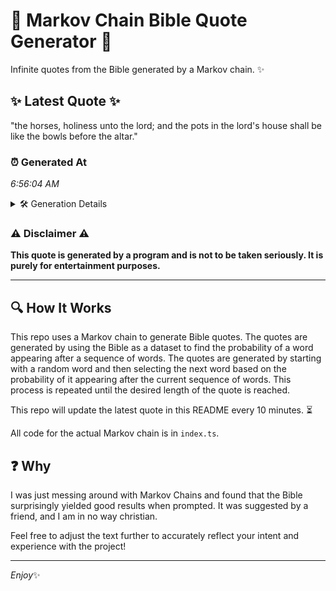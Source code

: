 # 📖 Markov Chain Bible Quote Generator 📖

Infinite quotes from the Bible generated by a Markov chain. ✨

## ✨ Latest Quote ✨
"the horses, holiness unto the lord; and the pots in the lord's house shall be like the bowls before the altar."

### ⏰ Generated At
*6:56:04 AM*

<details>
    <summary>🛠️ Generation Details</summary>
    <p>
        <strong>🌱 Seed:</strong> the<br>
        <strong>🔄 Iterations:</strong> 20<br>
        <strong>📜 Context History:</strong><br>[ the ]: horses,<br>[ the, horses, ]: holiness<br>[ the, horses,, holiness ]: unto<br>[ the, horses,, holiness, unto ]: the<br>[ the, horses,, holiness, unto, the ]: lord;<br>[ the, horses,, holiness, unto, the, lord; ]: and<br>[ horses,, holiness, unto, the, lord;, and ]: the<br>[ holiness, unto, the, lord;, and, the ]: pots<br>[ unto, the, lord;, and, the, pots ]: in<br>[ the, lord;, and, the, pots, in ]: the<br>[ lord;, and, the, pots, in, the ]: lord's<br>[ and, the, pots, in, the, lord's ]: house<br>[ the, pots, in, the, lord's, house ]: shall<br>[ pots, in, the, lord's, house, shall ]: be<br>[ in, the, lord's, house, shall, be ]: like<br>[ the, lord's, house, shall, be, like ]: the<br>[ lord's, house, shall, be, like, the ]: bowls<br>[ house, shall, be, like, the, bowls ]: before<br>[ shall, be, like, the, bowls, before ]: the<br>[ be, like, the, bowls, before, the ]: altar.<br>
    </p>
</details>

### ⚠️ Disclaimer ⚠️
**This quote is generated by a program and is not to be taken seriously. It is purely for entertainment purposes.**

---

## 🔍 How It Works

This repo uses a Markov chain to generate Bible quotes. The quotes are generated by using the Bible as a dataset to find the probability of a word appearing after a sequence of words. The quotes are generated by starting with a random word and then selecting the next word based on the probability of it appearing after the current sequence of words. This process is repeated until the desired length of the quote is reached.

This repo will update the latest quote in this README every 10 minutes. ⏳

All code for the actual Markov chain is in `index.ts`.

## ❓ Why

I was just messing around with Markov Chains and found that the Bible surprisingly yielded good results when prompted. 
It was suggested by a friend, and I am in no way christian.

Feel free to adjust the text further to accurately reflect your intent and experience with the project!

---

*Enjoy*✨
